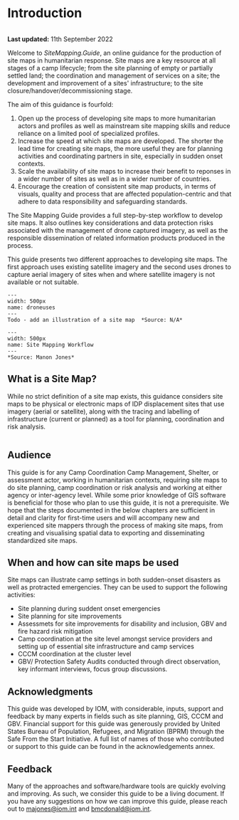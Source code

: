 # Introduction
```{warning} This guidance is in draft-stage, much of the content is missing and its structure may be subject to change.
```

**Last updated:** 11th September 2022

Welcome to *SiteMapping.Guide*, an online guidance for the production of site maps in humanitarian response. Site maps are a key resource at all stages of a camp lifecycle; from the site planning of empty or partially settled land; the coordination and management of services on a site; the development and improvement of a sites' infrastructure; to the site closure/handover/decommissioning stage. 

The aim of this guidance is fourfold:
1. Open up the process of developing site maps to more humanitarian actors and profiles as well as mainstream site mapping skills and reduce reliance on a limited pool of specialized profiles.
2. Increase the speed at which site maps are developed. The shorter the lead time for creating site maps, the more useful they are for planning activities and coordinating partners in site, especially in sudden onset contexts.
3. Scale the availability of site maps to increase their benefit to reponses in a wider number of sites as well as in a wider number of countries.
4. Encourage the creation of consistent site map products, in terms of visuals, quality and process that are affected population-centric and that adhere to data responsibility and safeguarding standards.

The Site Mapping Guide provides a full step-by-step workflow to develop site maps. It also outlines key considerations and data protection risks associated with the management of drone captured imagery, as well as the responsible dissemination of related information products produced in the process. 

This guide presents two different approaches to developing site maps. The first approach uses existing satellite imagery and the second uses drones to capture aerial imagery of sites when and where satellite imagery is not available or not suitable. 

```{figure} ./images/placeholder.png
---
width: 500px
name: droneuses
---
Todo - add an illustration of a site map  *Source: N/A*
```


```{figure} ./images/workflow.png
---
width: 500px
name: Site Mapping Workflow
---
*Source: Manon Jones*
```

## What is a Site Map?
While no strict definition of a site map exists, this guidance considers site maps to be physical or electronic maps of IDP displacement sites that use imagery (aerial or satellite), along with the tracing and labelling of infrastructure (current or planned) as a tool for planning, coordination and risk analysis.

```{note} Infographics or maps, which focus on needs or activity/output-level indicators are, for the purpose of this document, considered as Site Profiles rather than Site Maps and lie beyond the current scope of this guide.
```

## Audience
This guide is for any Camp Coordination Camp Management, Shelter, or assessment actor, working in humanitarian contexts, requiring site maps to do site planning, camp coordination or risk analysis and working at either agency or inter-agency level. While some prior knowledge of GIS software is beneficial for those who plan to use this guide, it is not a prerequisite. We hope that the steps documented in the below chapters are sufficient in detail and clarity for first-time users and will accompany new and experienced site mappers through the process of making site maps, from creating and visualising spatial data to exporting and disseminating standardized site maps. 

## When and how can site maps be used
Site maps can illustrate camp settings in both sudden-onset disasters as well as protracted emergencies. They can be used to support the following activities: 
- Site planning during suddent onset emergencies
- Site planning for site improvements
- Assessmets for site improvements for disability and inclusion, GBV and fire hazard risk mitigation
- Camp coordination at the site level amongst service providers and setting up of essential site infrastructure and camp services
- CCCM coordination at the cluster level 
- GBV/ Protection Safety Audits conducted through direct observation, key informant interviews, focus group discussions.

## Acknowledgments
This guide was developed by IOM, with considerable, inputs, support and feedback by many experts in fields such as site planning, GIS, CCCM and GBV. Financial support for this guide was generously provided by United States Bureau of Population, Refugees, and Migration (BPRM) through the Safe From the Start Initiative. A full list of names of those who contributed or support to this guide can be found in the acknowledgements annex.

## Feedback
Many of the approaches and software/hardware tools are quickly evolving and improving. As such, we consider this guide to be a living document. If you have any suggestions on how we can improve this guide, please reach out to majones@iom.int and bmcdonald@iom.int.
